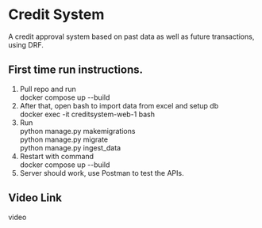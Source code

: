 # Credit System
A credit approval system based on past data as well as future transactions, using DRF.
## First time run instructions.
1. Pull repo and run <br> docker compose up --build
2. After that, open bash to import data from excel and setup db<br>docker exec -it creditsystem-web-1 bash
3. Run <br>python manage.py makemigrations<br>python manage.py migrate<br>python manage.py ingest_data
4. Restart with command<br>docker compose up --build
5. Server should work, use Postman to test the APIs.

## Video Link
video
